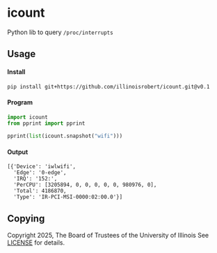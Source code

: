 # icount
Python lib to query `/proc/interrupts`

## Usage

#### Install 
```sh
pip install git+https://github.com/illinoisrobert/icount.git@v0.1
```

#### Program
```python
import icount
from pprint import pprint

pprint(list(icount.snapshot("wifi")))
```

#### Output
```
[{'Device': 'iwlwifi',
  'Edge': '0-edge',
  'IRQ': '152:',
  'PerCPU': [3205894, 0, 0, 0, 0, 0, 980976, 0],
  'Total': 4186870,
  'Type': 'IR-PCI-MSI-0000:02:00.0'}]
```

## Copying

Copyright 2025, The Board of Trustees of the University of Illinois
See [LICENSE](LICENSE) for details.
